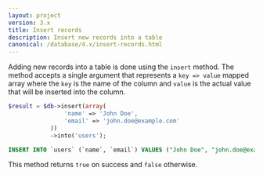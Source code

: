 ```yaml
---
layout: project
version: 3.x
title: Insert records
description: Insert new records into a table
canonical: /database/4.x/insert-records.html
---
```


Adding new records into a table is done using the `insert` method. 
The method accepts a single argument that represents a `key => value` mapped array
where the `key` is the name of the column and `value` is the actual value that 
will be inserted into the column.

```php
$result = $db->insert(array(
                'name' => 'John Doe',
                'email' => 'john.doe@example.com'
            ))
            ->into('users');
```
```sql
INSERT INTO `users` (`name`, `email`) VALUES ("John Doe", "john.doe@example.com")
```

This method returns `true` on success and `false` otherwise.
 